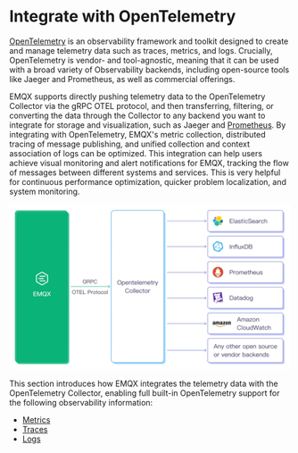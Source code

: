 # Integrate with OpenTelemetry

[OpenTelemetry](https://opentelemetry.io/docs/what-is-opentelemetry/) is an observability framework and toolkit designed to create and manage telemetry data such as traces, metrics, and logs. Crucially, OpenTelemetry is vendor- and tool-agnostic, meaning that it can be used with a broad variety of Observability backends, including open-source tools like Jaeger and Prometheus, as well as commercial offerings.

EMQX supports directly pushing telemetry data to the OpenTelemetry Collector via the gRPC OTEL protocol, and then transferring, filtering, or converting the data through the Collector to any backend you want to integrate for storage and visualization, such as Jaeger and [Prometheus](../../observability/prometheus.md). By integrating with OpenTelemetry, EMQX's metric collection, distributed tracing of message publishing, and unified collection and context association of logs can be optimized. This integration can help users achieve visual monitoring and alert notifications for EMQX, tracking the flow of messages between different systems and services. This is very helpful for continuous performance optimization, quicker problem localization, and system monitoring.

<img src="./assets/emqx-opentelemetry.jpg" alt="emqx-opentelemetry" style="zoom:67%;" />

This section introduces how EMQX integrates the telemetry data with the OpenTelemetry Collector, enabling full built-in OpenTelemetry support for the following observability information:

- [Metrics](./metrics.md)
- [Traces](./traces.md)
- [Logs](./logs.md)
